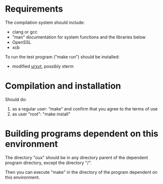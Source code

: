 # Requirements

The compilation system should include:
* clang or gcc
* "man" documentation for system functions and the libraries below
* OpenSSL
* xcb

To run the test program ("make run") should be installed:
* modified [urxvt](https://github.com/overcq/rxvt-unicode), possibly xterm

# Compilation and installation

Should do:
1. as a regular user: “make” and confirm that you agree to the terms of use
2. as user "root": "make install"

# Building programs dependent on this environment

The directory "oux" should be in any directory parent of the dependent program directory, except the directory "/".

Then you can execute "make" in the directory of the program dependent on this environment.
